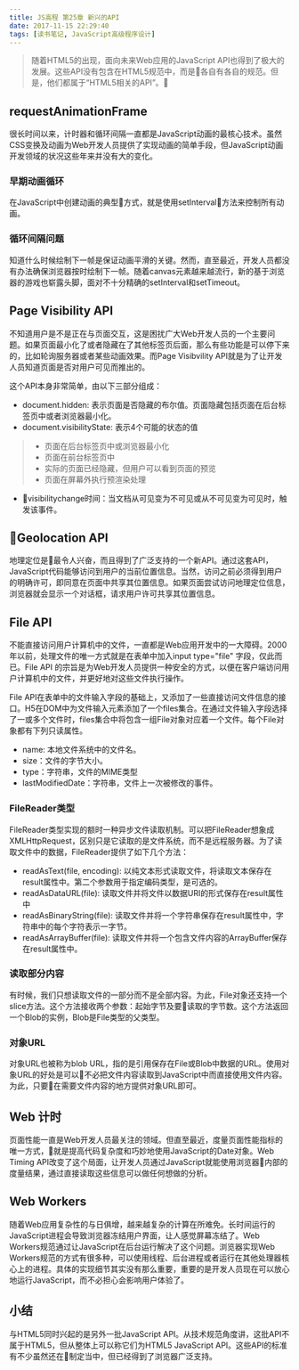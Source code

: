 ```yaml
---
title: JS高程 第25章 新兴的API
date: 2017-11-15 22:29:40
tags: [读书笔记, JavaScript高级程序设计]
---
```

> 随着HTML5的出现，面向未来Web应用的JavaScript API也得到了极大的发展。这些API没有包含在HTML5规范中，而是各自有各自的规范。但是，他们都属于“HTML5相关的API”。

<!--more-->

## requestAnimationFrame

很长时间以来，计时器和循环间隔一直都是JavaScript动画的最核心技术。虽然CSS变换及动画为Web开发人员提供了实现动画的简单手段，但JavaScript动画开发领域的状况这些年来并没有大的变化。

### 早期动画循环

在JavaScript中创建动画的典型方式，就是使用setInterval方法来控制所有动画。

### 循环间隔问题

知道什么时候绘制下一帧是保证动画平滑的关键。然而，直至最近，开发人员都没有办法确保浏览器按时绘制下一帧。随着canvas元素越来越流行，新的基于浏览器的游戏也崭露头脚，面对不十分精确的setInterval和setTimeout。

## Page Visibility API

不知道用户是不是正在与页面交互，这是困扰广大Web开发人员的一个主要问题。如果页面最小化了或者隐藏在了其他标签页后面，那么有些功能是可以停下来的，比如轮询服务器或者某些动画效果。而Page Visibvility API就是为了让开发人员知道页面是否对用户可见而推出的。

这个API本身非常简单，由以下三部分组成：

- document.hidden: 表示页面是否隐藏的布尔值。页面隐藏包括页面在后台标签页中或者浏览器最小化。
- document.visibilityState: 表示4个可能的状态的值
>* 页面在后台标签页中或浏览器最小化
>* 页面在前台标签页中
>* 实际的页面已经隐藏，但用户可以看到页面的预览
>* 页面在屏幕外执行预渲染处理
- visibilitychange时间：当文档从可见变为不可见或从不可见变为可见时，触发该事件。

## Geolocation API

地理定位是最令人兴奋，而且得到了广泛支持的一个新API。通过这套API，JavaScript代码能够访问到用户的当前位置信息。当然，访问之前必须得到用户的明确许可，即同意在页面中共享其位置信息。如果页面尝试访问地理定位信息，浏览器就会显示一个对话框，请求用户许可共享其位置信息。

## File API

不能直接访问用户计算机中的文件，一直都是Web应用开发中的一大障碍。2000年以前，处理文件的唯一方式就是在表单中加入input type="file" 字段，仅此而已。File API 的宗旨是为Web开发人员提供一种安全的方式，以便在客户端访问用户计算机中的文件，并更好地对这些文件执行操作。

File API在表单中的文件输入字段的基础上，又添加了一些直接访问文件信息的接口。H5在DOM中为文件输入元素添加了一个files集合。在通过文件输入字段选择了一或多个文件时，files集合中将包含一组File对象对应着一个文件。每个File对象都有下列只读属性。

- name: 本地文件系统中的文件名。
- size：文件的字节大小。
- type：字符串，文件的MIME类型
- lastModifiedDate：字符串，文件上一次被修改的事件。

### FileReader类型

FileReader类型实现的额时一种异步文件读取机制。可以把FileReader想象成XMLHttpRequest，区别只是它读取的是文件系统，而不是远程服务器。为了读取文件中的数据，FileReader提供了如下几个方法：

- readAsText(file, encoding): 以纯文本形式读取文件，将读取文本保存在result属性中。第二个参数用于指定编码类型，是可选的。
- readAsDataURL(file): 读取文件并将文件以数据URI的形式保存在result属性中
- readAsBinaryString(file): 读取文件并将一个字符串保存在result属性中，字符串中的每个字符表示一字节。
- readAsArrayBuffer(file): 读取文件并将一个包含文件内容的ArrayBuffer保存在result属性中。

### 读取部分内容

有时候，我们只想读取文件的一部分而不是全部内容。为此，File对象还支持一个slice方法。这个方法接收两个参数：起始字节及要读取的字节数。这个方法返回一个Blob的实例，Blob是File类型的父类型。

### 对象URL

对象URL也被称为blob URL，指的是引用保存在File或Blob中数据的URL。使用对象URL的好处是可以不必把文件内容读取到JavaScript中而直接使用文件内容。为此，只要在需要文件内容的地方提供对象URL即可。

## Web 计时

页面性能一直是Web开发人员最关注的领域。但直至最近，度量页面性能指标的唯一方式，就是提高代码复杂度和巧妙地使用JavaScript的Date对象。Web Timing API改变了这个局面，让开发人员通过JavaScript就能使用浏览器内部的度量结果，通过直接读取这些信息可以做任何想做的分析。

## Web Workers

随着Web应用复杂性的与日俱增，越来越复杂的计算在所难免。长时间运行的JavaScript进程会导致浏览器冻结用户界面，让人感觉屏幕冻结了。Web Workers规范通过让JavaScript在后台运行解决了这个问题。浏览器实现Web Workers规范的方式有很多种，可以使用线程、后台进程或者运行在其他处理器核心上的进程。具体的实现细节其实没有那么重要，重要的是开发人员现在可以放心地运行JavaScript，而不必担心会影响用户体验了。

## 小结

与HTML5同时兴起的是另外一批JavaScript API。从技术规范角度讲，这批API不属于HTML5，但从整体上可以称它们为HTML5 JavaScript API。这些API的标准有不少虽然还在制定当中，但已经得到了浏览器广泛支持。